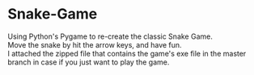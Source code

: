# Snake-Game
Using Python's  Pygame to re-create the classic Snake Game.   
Move the snake by hit the arrow keys, and have fun.   
I attached the zipped file that contains the game's exe file in the master branch in case if you just want to play the game.
